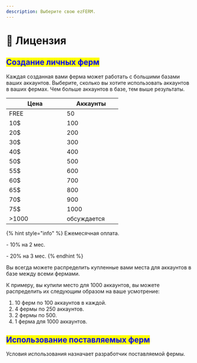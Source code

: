 ```yaml
---
description: Выберите свою ezFERM.
---
```


# 🤝 Лицензия

## <mark style="color:blue;">Создание личных ферм</mark>

Каждая созданная вами ферма может работать с большими базами ваших аккаунтов. Выберите, сколько вы хотите использовать аккаунтов в ваших фермах. Чем больше аккаунтов в базе, тем выше результаты.

<table><thead><tr><th width="141">Цена</th><th width="132">Аккаунты</th></tr></thead><tbody><tr><td>FREE</td><td>50</td></tr><tr><td>10$</td><td>100</td></tr><tr><td>20$</td><td>200</td></tr><tr><td>30$</td><td>300</td></tr><tr><td>40$</td><td>400</td></tr><tr><td>50$</td><td>500</td></tr><tr><td>55$</td><td>600</td></tr><tr><td>60$</td><td>700</td></tr><tr><td>65$</td><td>800</td></tr><tr><td>70$</td><td>900</td></tr><tr><td>75$</td><td>1000</td></tr><tr><td>>1000</td><td>обсуждается</td></tr></tbody></table>

{% hint style="info" %}
Ежемесячная оплата.&#x20;

\- 10% на 2 мес.

\- 20% на 3 мес.
{% endhint %}

Вы всегда можете распределить купленные вами места для аккаунтов в базе между всеми фермами.

К примеру, вы купили место для 1000 аккаунтов, вы можете распределить их следующим образом на ваше усмотрение:

1. 10 ферм по 100 аккаунтов в каждой.
2. 4 фермы по 250 аккаунтов.
3. 2 фермы по 500.
4. 1 ферма для 1000 аккаунтов.

## <mark style="color:blue;">Использование поставляемых ферм</mark>

Условия использования назначает разработчик поставляемой фермы.
